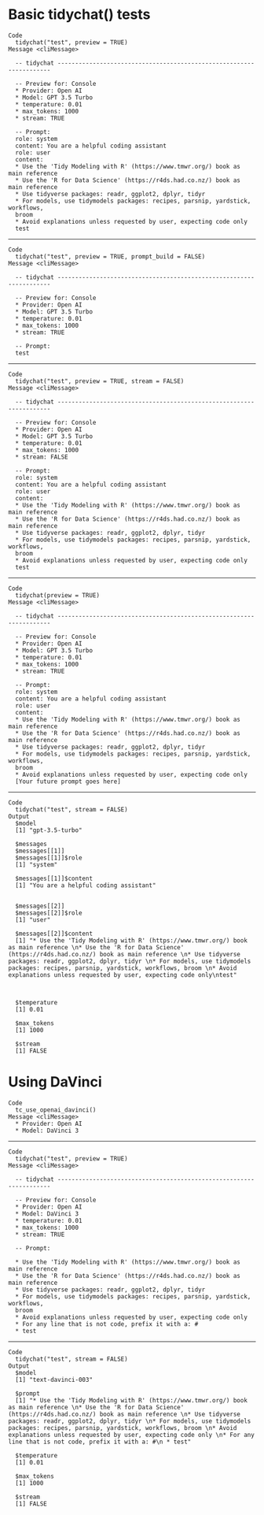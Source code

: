 # Basic tidychat() tests

    Code
      tidychat("test", preview = TRUE)
    Message <cliMessage>
      
      -- tidychat --------------------------------------------------------------------
      
      -- Preview for: Console 
      * Provider: Open AI
      * Model: GPT 3.5 Turbo
      * temperature: 0.01
      * max_tokens: 1000
      * stream: TRUE
      
      -- Prompt: 
      role: system
      content: You are a helpful coding assistant
      role: user
      content:
      * Use the 'Tidy Modeling with R' (https://www.tmwr.org/) book as main reference
      * Use the 'R for Data Science' (https://r4ds.had.co.nz/) book as main reference
      * Use tidyverse packages: readr, ggplot2, dplyr, tidyr
      * For models, use tidymodels packages: recipes, parsnip, yardstick, workflows,
      broom
      * Avoid explanations unless requested by user, expecting code only
      test

---

    Code
      tidychat("test", preview = TRUE, prompt_build = FALSE)
    Message <cliMessage>
      
      -- tidychat --------------------------------------------------------------------
      
      -- Preview for: Console 
      * Provider: Open AI
      * Model: GPT 3.5 Turbo
      * temperature: 0.01
      * max_tokens: 1000
      * stream: TRUE
      
      -- Prompt: 
      test

---

    Code
      tidychat("test", preview = TRUE, stream = FALSE)
    Message <cliMessage>
      
      -- tidychat --------------------------------------------------------------------
      
      -- Preview for: Console 
      * Provider: Open AI
      * Model: GPT 3.5 Turbo
      * temperature: 0.01
      * max_tokens: 1000
      * stream: FALSE
      
      -- Prompt: 
      role: system
      content: You are a helpful coding assistant
      role: user
      content:
      * Use the 'Tidy Modeling with R' (https://www.tmwr.org/) book as main reference
      * Use the 'R for Data Science' (https://r4ds.had.co.nz/) book as main reference
      * Use tidyverse packages: readr, ggplot2, dplyr, tidyr
      * For models, use tidymodels packages: recipes, parsnip, yardstick, workflows,
      broom
      * Avoid explanations unless requested by user, expecting code only
      test

---

    Code
      tidychat(preview = TRUE)
    Message <cliMessage>
      
      -- tidychat --------------------------------------------------------------------
      
      -- Preview for: Console 
      * Provider: Open AI
      * Model: GPT 3.5 Turbo
      * temperature: 0.01
      * max_tokens: 1000
      * stream: TRUE
      
      -- Prompt: 
      role: system
      content: You are a helpful coding assistant
      role: user
      content:
      * Use the 'Tidy Modeling with R' (https://www.tmwr.org/) book as main reference
      * Use the 'R for Data Science' (https://r4ds.had.co.nz/) book as main reference
      * Use tidyverse packages: readr, ggplot2, dplyr, tidyr
      * For models, use tidymodels packages: recipes, parsnip, yardstick, workflows,
      broom
      * Avoid explanations unless requested by user, expecting code only
      [Your future prompt goes here]

---

    Code
      tidychat("test", stream = FALSE)
    Output
      $model
      [1] "gpt-3.5-turbo"
      
      $messages
      $messages[[1]]
      $messages[[1]]$role
      [1] "system"
      
      $messages[[1]]$content
      [1] "You are a helpful coding assistant"
      
      
      $messages[[2]]
      $messages[[2]]$role
      [1] "user"
      
      $messages[[2]]$content
      [1] "* Use the 'Tidy Modeling with R' (https://www.tmwr.org/) book as main reference \n* Use the 'R for Data Science' (https://r4ds.had.co.nz/) book as main reference \n* Use tidyverse packages: readr, ggplot2, dplyr, tidyr \n* For models, use tidymodels packages: recipes, parsnip, yardstick, workflows, broom \n* Avoid explanations unless requested by user, expecting code only\ntest"
      
      
      
      $temperature
      [1] 0.01
      
      $max_tokens
      [1] 1000
      
      $stream
      [1] FALSE
      

# Using DaVinci

    Code
      tc_use_openai_davinci()
    Message <cliMessage>
      * Provider: Open AI
      * Model: DaVinci 3

---

    Code
      tidychat("test", preview = TRUE)
    Message <cliMessage>
      
      -- tidychat --------------------------------------------------------------------
      
      -- Preview for: Console 
      * Provider: Open AI
      * Model: DaVinci 3
      * temperature: 0.01
      * max_tokens: 1000
      * stream: TRUE
      
      -- Prompt: 
      
      * Use the 'Tidy Modeling with R' (https://www.tmwr.org/) book as main reference
      * Use the 'R for Data Science' (https://r4ds.had.co.nz/) book as main reference
      * Use tidyverse packages: readr, ggplot2, dplyr, tidyr
      * For models, use tidymodels packages: recipes, parsnip, yardstick, workflows,
      broom
      * Avoid explanations unless requested by user, expecting code only
      * For any line that is not code, prefix it with a: #
      * test

---

    Code
      tidychat("test", stream = FALSE)
    Output
      $model
      [1] "text-davinci-003"
      
      $prompt
      [1] "* Use the 'Tidy Modeling with R' (https://www.tmwr.org/) book as main reference \n* Use the 'R for Data Science' (https://r4ds.had.co.nz/) book as main reference \n* Use tidyverse packages: readr, ggplot2, dplyr, tidyr \n* For models, use tidymodels packages: recipes, parsnip, yardstick, workflows, broom \n* Avoid explanations unless requested by user, expecting code only \n* For any line that is not code, prefix it with a: #\n * test"
      
      $temperature
      [1] 0.01
      
      $max_tokens
      [1] 1000
      
      $stream
      [1] FALSE
      

